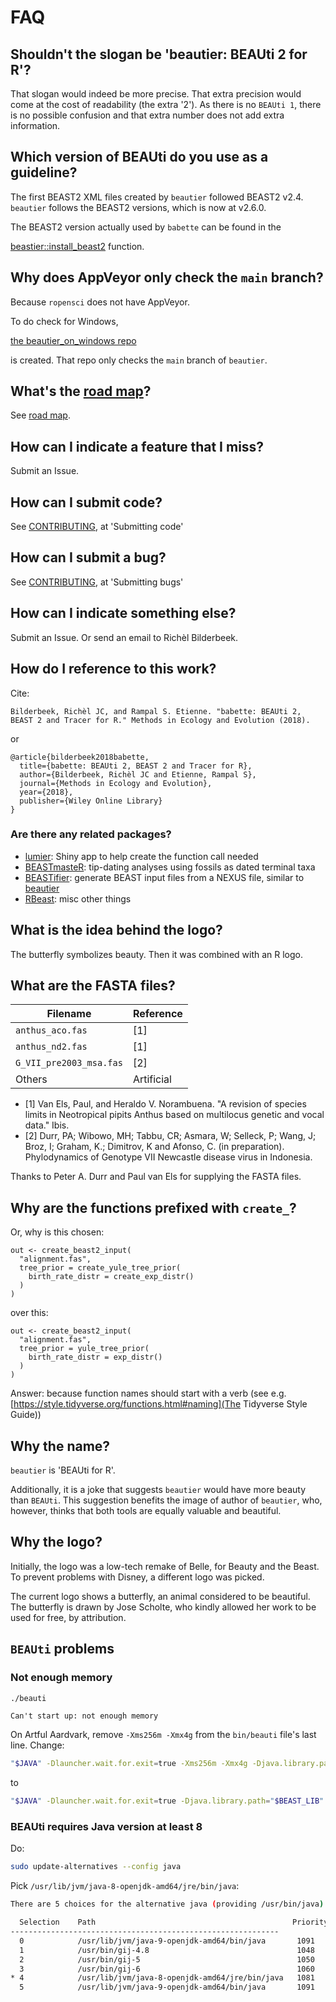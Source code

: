 # FAQ

## Shouldn't the slogan be 'beautier: BEAUti 2 for R'?

That slogan would indeed be more precise. That
extra precision would come at the cost of
readability (the extra '2'). As there is no `BEAUti 1`,
there is no possible confusion and that extra number
does not add extra information.

## Which version of BEAUti do you use as a guideline?

The first BEAST2 XML files created by `beautier`
followed BEAST2 v2.4. `beautier` follows the
BEAST2 versions, which is now at v2.6.0.

The BEAST2 version actually used by `babette`
can be found in the
<!-- markdownlint-disable MD013 -->
[beastier::install_beast2](https://github.com/ropensci/beastier/blob/main/R/install_beast2.R) function.
<!-- markdownlint-enable MD013 -->

## Why does AppVeyor only check the `main` branch?

Because `ropensci` does not have AppVeyor.

To do check for Windows,
<!-- markdownlint-disable MD013 -->
[the beautier_on_windows repo](https://github.com/richelbilderbeek/beautier_on_windows)
<!-- markdownlint-enable MD013 -->
is created. That repo only checks the `main` branch of `beautier`.

## What's the [road map](road_map.md)?

See [road map](road_map.md).

## How can I indicate a feature that I miss?

Submit an Issue.

## How can I submit code?

See [CONTRIBUTING](../CONTRIBUTING.md), at 'Submitting code'

## How can I submit a bug?

See [CONTRIBUTING](../CONTRIBUTING.md), at 'Submitting bugs'

## How can I indicate something else?

Submit an Issue. Or send an email to Richèl Bilderbeek.

## How do I reference to this work?

Cite:

<!-- markdownlint-disable MD013 -->

```text
Bilderbeek, Richèl JC, and Rampal S. Etienne. "babette: BEAUti 2, BEAST 2 and Tracer for R." Methods in Ecology and Evolution (2018).
```

<!-- markdownlint-enable MD013 -->

or

```text
@article{bilderbeek2018babette,
  title={babette: BEAUti 2, BEAST 2 and Tracer for R},
  author={Bilderbeek, Richèl JC and Etienne, Rampal S},
  journal={Methods in Ecology and Evolution},
  year={2018},
  publisher={Wiley Online Library}
}
```

### Are there any related packages?

* [lumier](https://github.com/ropensci/lumier):
  Shiny app to help create the function call needed
* [BEASTmasteR](https://github.com/nmatzke/BEASTmasteR):
  tip-dating analyses using fossils as dated terminal taxa
* [BEASTifier](https://github.com/josephwb/BEASTifier):
  generate BEAST input files from a NEXUS file,
  similar to [beautier](https://github.com/ropensci/beautier)
* [RBeast](https://github.com/beast-dev/RBeast): misc other things

## What is the idea behind the logo?

The butterfly symbolizes beauty.
Then it was combined with an R logo.

## What are the FASTA files?

Filename               |Reference
-----------------------|------------
`anthus_aco.fas`       |[1]
`anthus_nd2.fas`       |[1]
`G_VII_pre2003_msa.fas`|[2]
Others                 |Artificial

* [1] Van Els, Paul, and Heraldo V. Norambuena.
  "A revision of species limits in Neotropical pipits Anthus
  based on multilocus genetic and vocal data." Ibis.
* [2] Durr, PA; Wibowo, MH; Tabbu, CR; Asmara, W; Selleck, P; Wang, J;
  Broz, I; Graham, K.; Dimitrov, K and Afonso, C. (in preparation).
  Phylodynamics of Genotype VII Newcastle disease virus in Indonesia.

Thanks to Peter A. Durr and Paul van Els for supplying the FASTA files.

## Why are the functions prefixed with `create_`?

Or, why is this chosen:

```{r}
out <- create_beast2_input(
  "alignment.fas",
  tree_prior = create_yule_tree_prior(
    birth_rate_distr = create_exp_distr()    
  )
)
```

over this:

```{r}
out <- create_beast2_input(
  "alignment.fas",
  tree_prior = yule_tree_prior(
    birth_rate_distr = exp_distr()    
  )
)
```

Answer: because function names should start with a
verb (see e.g.
[https://style.tidyverse.org/functions.html#naming](The Tidyverse Style Guide))

## Why the name?

`beautier` is 'BEAUti for R'.

Additionally, it is a joke that suggests `beautier`
would have more beauty than `BEAUti`.
This suggestion benefits the image of author of `beautier`,
who, however, thinks that
both tools are equally valuable and beautiful.

## Why the logo?

Initially, the logo was a low-tech remake of Belle, for Beauty and the Beast.
To prevent problems with Disney, a different logo was picked.

The current logo shows a butterfly, an animal considered to be beautiful.
The butterfly is drawn by Jose Scholte, who kindly allowed her work to
be used for free, by attribution.

## `BEAUti` problems

### Not enough memory

```bash
./beauti
```

```text
Can't start up: not enough memory
```

On Artful Aardvark, remove `-Xms256m -Xmx4g` from the `bin/beauti`
file's last line. Change:

<!-- markdownlint-disable MD013 -->

```bash
"$JAVA" -Dlauncher.wait.for.exit=true -Xms256m -Xmx4g -Djava.library.path="$BEAST_LIB" -Duser.language=en -cp "$BEAST_LIB/launcher.jar" beast.app.beauti.BeautiLauncher -capture $*
```

<!-- markdownlint-enable MD013 -->

to

<!-- markdownlint-disable MD013 -->

```bash
"$JAVA" -Dlauncher.wait.for.exit=true -Djava.library.path="$BEAST_LIB" -Duser.language=en -cp "$BEAST_LIB/launcher.jar" beast.app.beauti.BeautiLauncher -capture $*
```

<!-- markdownlint-enable MD013 -->

### BEAUti requires Java version at least 8

Do:

```bash
sudo update-alternatives --config java
```

Pick `/usr/lib/jvm/java-8-openjdk-amd64/jre/bin/java`:

<!-- markdownlint-disable MD013 -->

```bash
There are 5 choices for the alternative java (providing /usr/bin/java).

  Selection    Path                                            Priority   Status
------------------------------------------------------------
  0            /usr/lib/jvm/java-9-openjdk-amd64/bin/java       1091      auto mode
  1            /usr/bin/gij-4.8                                 1048      manual mode
  2            /usr/bin/gij-5                                   1050      manual mode
  3            /usr/bin/gij-6                                   1060      manual mode
* 4            /usr/lib/jvm/java-8-openjdk-amd64/jre/bin/java   1081      manual mode
  5            /usr/lib/jvm/java-9-openjdk-amd64/bin/java       1091      manual mode
```

<!-- markdownlint-enable MD013 -->
